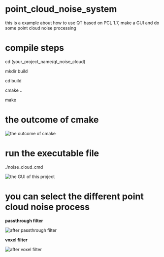 
# point_cloud_noise_system

this is a example about  how to use QT based on PCL 1.7, 
make a GUI and do some point cloud noise processing 
 
# compile steps 

cd (your_project_name/qt_noise_cloud)

mkdir build

cd build

cmake ..

make
   
# the outcome of cmake 
                                                                         
![the outcome of cmake](https://github.com/yaoli1992/point_cloud_noise_system/blob/master/yao_data/Screenshot1.png)

# run the executable file

./noise_cloud_cmd

![the GUI of this project](https://github.com/yaoli1992/point_cloud_noise_system/blob/master/yao_data/Screenshot2.png)


# you can select the different point cloud noise process


**passthrough filter** 

![after passthrough filter](https://github.com/yaoli1992/point_cloud_noise_system/blob/master/yao_data/Screenshot3.png)

**voxel filter**

![after voxel filter](https://github.com/yaoli1992/point_cloud_noise_system/blob/master/yao_data/Screenshot4.png)

